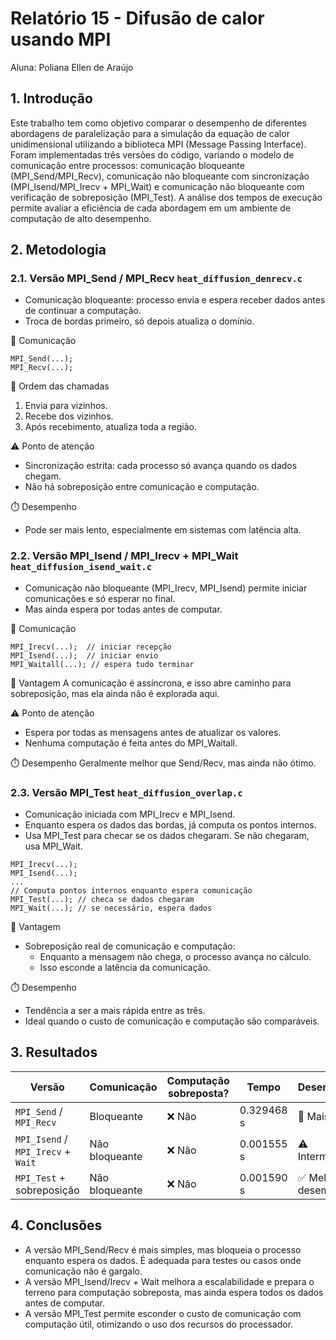 # Relatório 15 - Difusão de calor usando MPI
Aluna: Poliana Ellen de Araújo

## 1. Introdução

Este trabalho tem como objetivo comparar o desempenho de diferentes abordagens de paralelização para a simulação da equação de calor unidimensional utilizando a biblioteca MPI (Message Passing Interface). Foram implementadas três versões do código, variando o modelo de comunicação entre processos: comunicação bloqueante (MPI_Send/MPI_Recv), comunicação não bloqueante com sincronização (MPI_Isend/MPI_Irecv + MPI_Wait) e comunicação não bloqueante com verificação de sobreposição (MPI_Test). A análise dos tempos de execução permite avaliar a eficiência de cada abordagem em um ambiente de computação de alto desempenho.

## 2. Metodologia

### 2.1. Versão MPI_Send / MPI_Recv `heat_diffusion_denrecv.c`

- Comunicação bloqueante: processo envia e espera receber dados antes de continuar a computação.
- Troca de bordas primeiro, só depois atualiza o domínio.

🔁 Comunicação
```
MPI_Send(...);
MPI_Recv(...);
```

📌 Ordem das chamadas
1. Envia para vizinhos.
2. Recebe dos vizinhos.
3. Após recebimento, atualiza toda a região.

⚠️ Ponto de atenção
- Sincronização estrita: cada processo só avança quando os dados chegam.
- Não há sobreposição entre comunicação e computação.

⏱️ Desempenho
- Pode ser mais lento, especialmente em sistemas com latência alta.

### 2.2. Versão MPI_Isend / MPI_Irecv + MPI_Wait `heat_diffusion_isend_wait.c`

- Comunicação não bloqueante (MPI_Irecv, MPI_Isend) permite iniciar comunicações e só esperar no final.
- Mas ainda espera por todas antes de computar.

🔁 Comunicação
```
MPI_Irecv(...);  // iniciar recepção
MPI_Isend(...);  // iniciar envio
MPI_Waitall(...); // espera tudo terminar
```

🧠 Vantagem
A comunicação é assíncrona, e isso abre caminho para sobreposição, mas ela ainda não é explorada aqui.

⚠️ Ponto de atenção
- Espera por todas as mensagens antes de atualizar os valores.
- Nenhuma computação é feita antes do MPI_Waitall.

⏱️ Desempenho
Geralmente melhor que Send/Recv, mas ainda não ótimo.

### 2.3. Versão MPI_Test `heat_diffusion_overlap.c`

- Comunicação iniciada com MPI_Irecv e MPI_Isend.
- Enquanto espera os dados das bordas, já computa os pontos internos.
- Usa MPI_Test para checar se os dados chegaram. Se não chegaram, usa MPI_Wait.

```
MPI_Irecv(...);
MPI_Isend(...);
...
// Computa pontos internos enquanto espera comunicação
MPI_Test(...); // checa se dados chegaram
MPI_Wait(...); // se necessário, espera dados
```

🧠 Vantagem
- Sobreposição real de comunicação e computação:
    - Enquanto a mensagem não chega, o processo avança no cálculo.
    - Isso esconde a latência da comunicação.

⏱️ Desempenho
- Tendência a ser a mais rápida entre as três.
- Ideal quando o custo de comunicação e computação são comparáveis.

## 3. Resultados

|Versão|Comunicação|Computação sobreposta?|Tempo|Desempenho|
|------|-----------|----------------------|-----|----------|
|``MPI_Send`` / ``MPI_Recv``|Bloqueante|❌ Não|0.329468 s|🚫 Mais lento|
|``MPI_Isend`` / ``MPI_Irecv`` + ``Wait``|Não bloqueante|❌ Não|0.001555 s|⚠️ Intermediário|
|``MPI_Test`` + sobreposição|Não bloqueante|❌ Não|0.001590 s|✅ Melhor desempenho|


## 4. Conclusões

- A versão MPI_Send/Recv é mais simples, mas bloqueia o processo enquanto espera os dados. É adequada para testes ou casos onde comunicação não é gargalo.
- A versão MPI_Isend/Irecv + Wait melhora a escalabilidade e prepara o terreno para computação sobreposta, mas ainda espera todos os dados antes de computar.
- A versão MPI_Test permite esconder o custo de comunicação com computação útil, otimizando o uso dos recursos do processador.